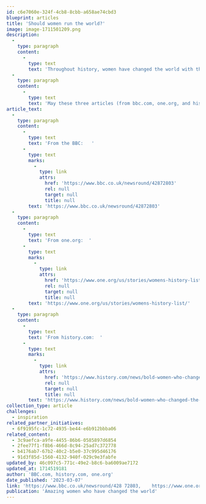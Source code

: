 ```yaml
---
id: c6e7060e-324f-4cb8-8cbb-a658ae74cbd3
blueprint: articles
title: 'Should women run the world?'
image: image-1711501209.png
description:
  -
    type: paragraph
    content:
      -
        type: text
        text: 'Throughout history, women have changed the world with their strength, passion, kindness, humor, savvy, courage, maturity, generosity  and fierce determination to create a better future, so often in the face of hard and cruel resistance.'
  -
    type: paragraph
    content:
      -
        type: text
        text: 'May these three articles (from bbc.com, one.org, and history.com) remind us of some of the most inspirational women leaders and innovators over the last two centuries.  '
article_text:
  -
    type: paragraph
    content:
      -
        type: text
        text: 'From the BBC:   '
      -
        type: text
        marks:
          -
            type: link
            attrs:
              href: 'https://www.bbc.co.uk/newsround/42872803'
              rel: null
              target: null
              title: null
        text: 'https://www.bbc.co.uk/newsround/42872803'
  -
    type: paragraph
    content:
      -
        type: text
        text: 'From one.org:  '
      -
        type: text
        marks:
          -
            type: link
            attrs:
              href: 'https://www.one.org/us/stories/womens-history-list/'
              rel: null
              target: null
              title: null
        text: 'https://www.one.org/us/stories/womens-history-list/'
  -
    type: paragraph
    content:
      -
        type: text
        text: 'From history.com:  '
      -
        type: text
        marks:
          -
            type: link
            attrs:
              href: 'https://www.history.com/news/bold-women-who-changed-the-world'
              rel: null
              target: null
              title: null
        text: 'https://www.history.com/news/bold-women-who-changed-the-world'
collection_type: article
challenges:
  - inspiration
related_partner_initiatives:
  - 6f9195fc-1c72-4935-be44-e6b912bbba06
related_content:
  - 3c9aefca-a9fe-4455-86b6-0585897d6854
  - 2fee77f1-f8b6-466d-8c94-25ad7c372778
  - b4176ab7-67b2-40c2-b5e0-37c995d46176
  - 91d3f85d-1560-4132-940f-029c9e3fabfe
updated_by: 46c097c5-771c-49e2-b8c6-ba6009ae7172
updated_at: 1714519181
author: 'BBC.com, history.com, one.org'
date_published: '2023-03-07'
link: 'https://www.bbc.co.uk/newsround/428 72803,    https://www.one.org/us/stories/womens-history-list/,  https://www.history.com/news/bold-women-who-changed-the-world.'
publication: 'Amazing women who have changed the world'
---
```

